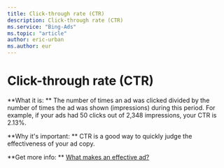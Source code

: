 ```yaml
---
title: Click-through rate (CTR)
description: Click-through rate (CTR)
ms.service: "Bing-Ads"
ms.topic: "article"
author: eric-urban
ms.author: eur
---
```


# Click-through rate (CTR)

**What it is: **        The number of times an ad was clicked divided by the number of times the ad was shown (impressions) during this period. For example, if your ads had 50 clicks out of 2,348 impressions, your CTR is 2.13%.

**Why it's important: **       CTR is a good way to quickly judge the effectiveness of your ad copy.

**Get more info: **    [What makes an effective ad?](../hlp_BA_CONC_AboutWritingEffectiveAds.md)


